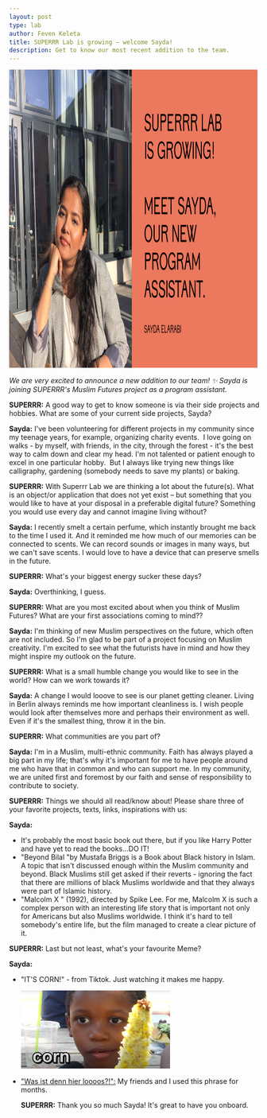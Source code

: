 ```yaml
---
layout: post
type: lab
author: Feven Keleta
title: SUPERRR Lab is growing – welcome Sayda!
description: Get to know our most recent addition to the team. 
---
```


<img src="/assets/img/blog/Sayda.png" alt="Portrait of Sayda" width="500" height="600">
<p><em>We are very excited to announce a new addition to our team! ✨ Sayda is joining SUPERRR's Muslim Futures project as a program assistant.</em></p>

<p><b>SUPERRR:</b> A good way to get to know someone is via their side projects and hobbies. What are some of your current side projects, Sayda?
</p>
<p><b>Sayda:</b> I've been volunteering for different projects in my community since my teenage years, for example, organizing charity events. 
I love going on walks - by myself, with friends, in the city, through the forest - it's the best way to calm down and clear my head.
I'm not talented or patient enough to excel in one particular hobby. 
But I always like trying new things like calligraphy, gardening (somebody needs to save my plants) or baking.
</p>

<p><b>SUPERRR:</b> With Superrr Lab we are thinking a lot about the future(s). What is an object/or application that does not yet exist – but something that you would like to have at your disposal in a preferable digital future? Something you would use every day and cannot imagine living without?
</p>
<p><b>Sayda:</b> I recently smelt a certain perfume, which instantly brought me back to the time I used it. And it reminded me how much of our memories can be connected to scents. We can record sounds or images in many ways, but we can't save scents. I would love to have a device that can preserve smells in the future. 
 </p>
  
<p><b>SUPERRR:</b> What's your biggest energy sucker these days?</p>

<p><b>Sayda:</b> Overthinking, I guess.</p>

<p><b>SUPERRR:</b> What are you most excited about when you think of Muslim Futures? What are your first associations coming to mind??</p>

<p><b>Sayda:</b> I'm thinking of new Muslim perspectives on the future, which often are not included. So I'm glad to be part of a project focusing on Muslim creativity. I'm excited to see what the futurists have in mind and how they might inspire my outlook on the future.
</p>

<p><b>SUPERRR:</b> What is a small humble change you would like to see in the world? How can we work towards it?</p>

<p><b>Sayda:</b> A change I would looove to see is our planet getting cleaner. Living in Berlin always reminds me how important cleanliness is. I wish people would look after themselves more and perhaps their environment as well. Even if it's the smallest thing, throw it in the bin.</p>

<p><b>SUPERRR:</b> What communities are you part of?</p>

<p><b>Sayda:</b> I'm in a Muslim, multi-ethnic community. Faith has always played a big part in my life; that's why it's important for me to have people around me who have that in common and who can support me. In my community, we are united first and foremost by our faith and sense of responsibility to contribute to society.
</p>

<p><b>SUPERRR:</b> Things we should all read/know about! Please share three of your favorite projects, texts, links, inspirations with us:
</p>

<p><b>Sayda:</b> 
<ul>
  <li> It's probably the most basic book out there, but if you like Harry Potter and have yet to read the books...DO IT!</li>
  <li> "Beyond Bilal "by Mustafa Briggs is a Book about Black history in Islam. A topic that isn't discussed enough within the Muslim community and beyond. Black Muslims still get asked if their reverts - ignoring the fact that there are millions of black Muslims worldwide and that they always were part of Islamic history.</li>
  <li> "Malcolm X " (1992), directed by Spike Lee. For me, Malcolm X is such a complex person with an interesting life story that is important not only for Americans but also Muslims worldwide. I think it's hard to tell somebody's entire life, but the film managed to create a clear picture of it. </li>
</ul>
  </p>

<p><b>SUPERRR:</b> Last but not least, what's your favourite Meme?</p>

<p><b>Sayda:</b> 
<ul>
<li> "IT'S CORN!" - from Tiktok.
Just watching it makes me happy.
  <p><img src="/assets/img/blog/corn-kid-brands-culture-2022-1.png" alt="Meme" style="max-width: 300px;">
<li> <a href="https://www.youtube.com/watch?v=UyZoRtrvJMU">"Was ist denn hier loooos?!":</a> My friends and I used this phrase for months.</li>
 </p>

<p><b>SUPERRR:</b> Thank you so much Sayda! It's great to have you onboard.</p>
